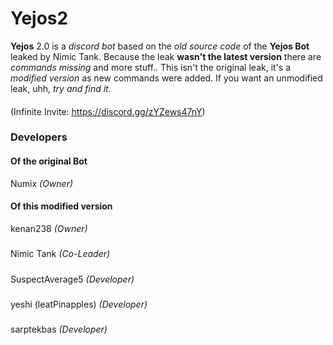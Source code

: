 # Yejos2
**Yejos** 2.0 is a _discord bot_ based on the _old source code_ of the **Yejos Bot** leaked by Nimic Tank.
Because the leak **wasn't the latest version** there are _commands missing_ and more stuff..
This isn't the original leak, it's a _modified version_ as new commands were added.
If you want an unmodified leak, uhh, _try and find it._
####
(Infinite Invite: https://discord.gg/zYZews47nY)
### Developers
#### Of the original Bot
Numix _(Owner)_
#### Of this modified version
kenan238 _(Owner)_
#####
Nimic Tank _(Co-Leader)_
#####
SuspectAverage5 _(Developer)_
#####
yeshi (leatPinapples) _(Developer)_
#####
sarptekbas _(Developer)_